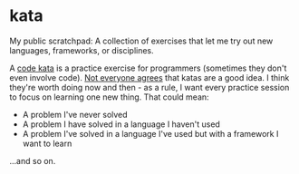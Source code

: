 kata
====

My public scratchpad: A collection of exercises that let me try out new languages, frameworks, or disciplines.

A <a href="http://codekata.com/">code kata</a> is a practice exercise for programmers (sometimes they don't even involve code).  <a href="http://simpleprogrammer.com/2013/08/26/dont-code-katas/">Not everyone agrees</a> that katas are a good idea.  I think they're worth doing now and then - as a rule, I want every practice session to focus on learning one new thing.  That could mean:

- A problem I've never solved
- A problem I have solved in a language I haven't used
- A problem I've solved in a language I've used but with a framework I want to learn

...and so on.

